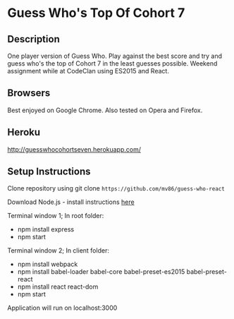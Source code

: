 # Guess Who's Top Of Cohort 7

## Description
One player version of Guess Who. Play against the best score and try and guess who's the top of Cohort 7 in the least guesses possible. Weekend assignment while at CodeClan using ES2015 and React.

## Browsers
Best enjoyed on Google Chrome. Also tested on Opera and Firefox.

## Heroku
http://guesswhocohortseven.herokuapp.com/

## Setup Instructions
Clone repository using git clone `https://github.com/mv86/guess-who-react`

Download Node.js - install instructions [here](https://nodejs.org/en/download/)

Terminal window 1; In root folder:
* npm install express
* npm start

Terminal window 2; In client folder:
* npm install webpack
* npm install babel-loader babel-core babel-preset-es2015 babel-preset-react
* npm install react react-dom
* npm start

Application will run on localhost:3000

